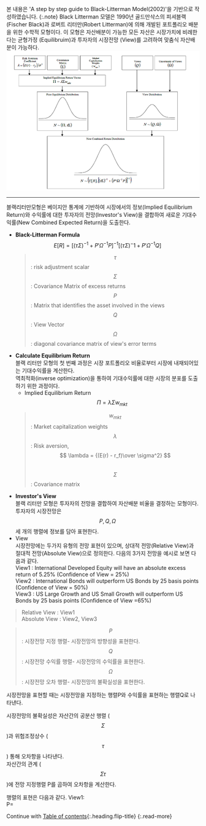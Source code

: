 
본 내용은 'A step by step guide to Black-Litterman Model(2002)'을 기반으로 작성하였습니다.
{:.note}
Black Litterman 모델은 1990년 골드만삭스의 피셔블랙(Fischer Black)과 로버트 리터만(Robert Litterman)에 의해 개발된 포트폴리오 배분을 위한 수학적 모형이다.
이 모형은 자산배분이 가능한 모든 자산은 시장가치에 비례한다는 균형가정 (Equilibruim)과 투자자의 시장전망 (View)를 고려하여 맞춤식 자산배분이 가능하다.
![black-litterman](/assets/img/docs/assetallocation/image1.png)

---

블랙리터만모형은 베이지안 통계에 기반하여 시장에서의 정보(Implied Equilibrium Return)와 수익률에 대한 투자자의 전망(Investor's View)을 결합하여 새로운 기대수익률(New Combined Expected Return)을 도출한다.
* **Black-Litterman Formula** <br>
  $$ E[R] =[(\tau\Sigma)^{-1} + P'\Omega^{-1} P]^{-1} [(\tau\Sigma)^-1 + P'\Omega^{-1} Q] $$
  > $$ \tau $$ : risk adjustment scalar <br>
  > $$ \Sigma $$ : Covariance Matrix of excess returns <br>
  > $$ P $$ : Matrix that identifies the asset involved in the views <br>
  > $$ Q $$ : View Vector <br>
  > $$ \Omega $$ : diagonal covariance matrix of view's error terms <br>
* **Calculate Equilibrium Return** <br>
블랙 리터만 모형의 첫 번째 과정은 시장 포트폴리오 비율로부터 시장에 내재되어있는 기대수익률을 계산한다.<br> 역최적화(inverse optimization)을 통하여 기대수익률에 대한 시장의 분포를 도출하기 위한 과정이다.
  * Implied Equilibrium Return    
  $$ \Pi = \lambda\Sigma w_{mkt} $$
  > $$ w_{mkt} $$ : Market capitalization weights <br>
  > $$ \lambda $$ : Risk aversion, $$ \lambda = {(E(r) - r_f)\over \sigma^2} $$ <br>
  > $$ \Sigma $$ : Covariance matrix <br>
*  **Investor's View** <br>
블랙 리터만 모형은 투자자의 전망을 결합하여 자산배분 비율을 결정하는 모형이다. 투자자의 시장전망은 $$ P, Q, \Omega $$ 세 개의 행렬에 정보를 담아 표현한다.
  * View <br>
  시장전망에는 두가지 유형의 전망 표현이 있으며, 상대적 전망(Relative View)과 절대적 전망(Absolute View)으로 정의한다. 다음의 3가지 전망을 예시로 보면 다음과 같다.<br>
  View1 : International Developed Equity will have an absolute excess return of 5.25% (Confidence of View = 25%) <br>
  View2 : International Bonds will outperform US Bonds by 25 basis points (Confidence of View = 50%) <br>
  View3 : US Large Growth and US Small Growth will outperform US Bonds by 25 basis points (Confidence of View =65%) <br>
  >Relative View :  View1<br> 
  >Absolute View : View2, View3<br>

  >$$ P $$ : 시장전망 지정 행렬- 시장전망의 방향성을 표현한다. <br>
  >$$ Q $$ : 시장전망 수익률 행렬- 시장전망의 수익률을 표현한다. <br>
  >$$ \Omega $$ : 시장전망 오차 행렬- 시장전망의 불확실성을 표현한다. <br>
  
  시장전망을 표현할 때는 시장전망을 지정하는 행렬P와 수익률을 표현하는 행렬Q로 나타낸다.

  시장전망의 불확실성은 자산간의 공분산 행렬 ($$ \Sigma $$)과 위험조정상수 ($$ \tau $$) 통해 오차항을 나타낸다.<br>
  자산간의 관계 ($$ \Sigma \tau $$)에 전망 지정행렬 P를 곱하여 오차항을 계산한다. <br>


  행렬의 표현은 다음과 같다.
  View1:<br>
  P=



Continue with [Table of contents](/docs/1-2_assetalloc/){:.heading.flip-title}
{:.read-more}
